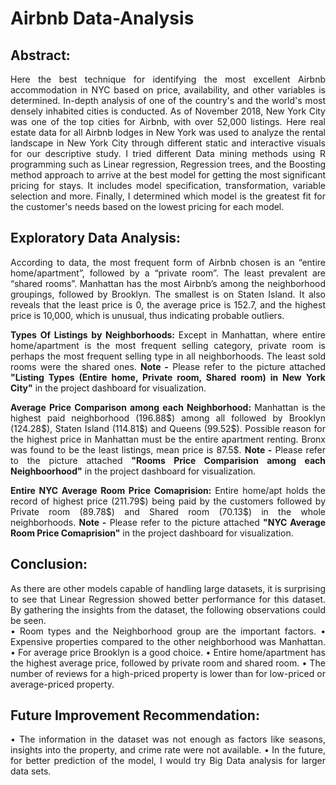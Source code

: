 # Airbnb Data-Analysis

## Abstract:
<p align="justify">
Here the best technique for identifying the most excellent Airbnb accommodation in NYC based on price, availability, and other variables is determined. In-depth analysis of one of the country's and the world's most densely inhabited cities is conducted. As of November 2018, New York City was one of the top cities for Airbnb, with over 52,000 listings. Here real estate data for all Airbnb lodges in New York was used to analyze the rental landscape in New York City through different static and interactive visuals for our descriptive study. I tried different Data mining methods using R programming such as Linear regression, Regression trees, and the Boosting method approach to arrive at the best model for getting the most significant pricing for stays. It includes model specification, transformation, variable selection and more. Finally, I determined which model is the greatest fit for the customer's needs based on the lowest pricing for each model.
</p> 

## Exploratory Data Analysis:
<p align="justify">
According to data, the most frequent form of Airbnb chosen is an “entire home/apartment”, followed by a “private room”. The least prevalent are “shared rooms”. Manhattan has the most Airbnb’s among the neighborhood groupings, followed by Brooklyn. The smallest is on Staten Island. It also reveals that the least price is 0, the average price is 152.7, and the highest price is 10,000, which is unusual, thus indicating probable outliers.
</p>
<p align="justify">
<b>
Types Of Listings by Neighborhoods:
</b>
Except in Manhattan, where entire home/apartment is the most frequent selling category, private room is perhaps the most frequent selling type in all neighborhoods. The least sold rooms were the shared ones. <b>Note -</b> Please refer to the picture attached <b>"Listing Types (Entire home, Private room, Shared room) in New York City"</b> in the project dashboard for visualization.
</p>
<p align="justify">
<b>
Average Price Comparison among each Neighborhood:
</b>
Manhattan is the highest paid neighborhood (196.88$) among all followed by Brooklyn (124.28$), Staten Island (114.81$) and Queens (99.52$). Possible reason for the highest price in Manhattan must be the entire apartment renting. Bronx was found to be the least listings, mean price is 87.5$. <b>Note -</b> Please refer to the picture attached <b>"Rooms Price Comparision among each Neighboorhood"</b> in the project dashboard for visualization.
</p>
<b>
<p align="justify">
Entire NYC Average Room Price Comaprision:
</b>
Entire home/apt holds the record of highest price (211.79$) being paid by the customers followed by Private room (89.78$) and Shared room (70.13$) in the whole neighborhoods. <b>Note -</b> Please refer to the picture attached <b>"NYC Average Room Price Comaprision"</b> in the project dashboard for visualization.
</p>

## Conclusion:
<p align="justify">
As there are other models capable of handling large datasets, it is surprising to see that Linear Regression showed better performance for this dataset. By gathering the insights from the dataset, the following observations could be seen.<br />
•	Room types and the Neighborhood group are the important factors.
•	Expensive properties compared to the other neighborhood was Manhattan.
•	For average price Brooklyn is a good choice.
•	Entire home/apartment has the highest average price, followed by private room and shared room.
•	The number of reviews for a high-priced property is lower than for low-priced or average-priced property.
</p>

## Future Improvement Recommendation:
<p align="justify">
•	The information in the dataset was not enough as factors like seasons, insights into the property, and crime rate were not available.
•	In the future, for better prediction of the model, I would try Big Data analysis for larger data sets.
</p>
